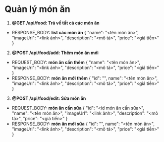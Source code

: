 # Quản lý món ăn 

1. **@GET /api/food: Trả về tất cả các món ăn**
- RESPONSE_BODY: **list các món ăn**  { "name": "<tên món ăn>", "imageUrl": "<link ảnh>", 
"description": "<mô tả>", "price": "<giá tiền>" }

2. **@POST /api/food/add: Thêm món ăn mới**
- REQUEST_BODY: **món ăn cần thêm**  { "name": "<tên món ăn>", "imageUrl": "<link ảnh>", 
"description": "<mô tả>", "price": "<giá tiền>" }
- RESPONSE_BODY: **món ăn mới thêm** { "id": "<id>", name": "<tên món ăn>", "imageUrl": "<link ảnh>", "description": "<mô tả>", "price": "<giá tiền>" }

3. **@POST /api/food/edit: Sửa món ăn**
- REQUEST_BODY: **món ăn cần sửa** { "id": "<id món ăn cần sửa>", "name": "<tên món ăn>", "imageUrl": "<link ảnh>", 
"description": "<mô tả>", "price": "<giá tiền>" }
- RESPONSE_BODY: **món ăn mới sửa** { "id": "<id>", name": "<tên món ăn>", "imageUrl": "<link ảnh>", "description": "<mô tả>", "price": "<giá tiền>" }